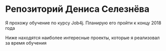 # Репозиторий Дениса Селезнёва

Я прохожу обучение по курсу Job4j. Планирую его пройти к концу 2018 года

Ниже находятся наиболее интересные проекты, которые я реализовал за время обучения